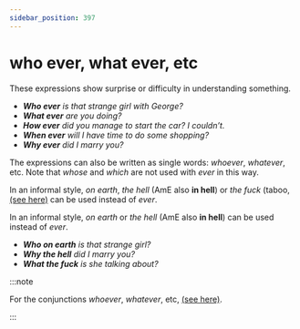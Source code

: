 ```yaml
---
sidebar_position: 397
---
```


# who ever, what ever, etc

These expressions show surprise or difficulty in understanding something.

- ***Who ever** is that strange girl with George?*
- ***What ever** are you doing?*
- ***How ever** did you manage to start the car? I couldn’t.*
- ***When ever** will I have time to do some shopping?*
- ***Why ever** did I marry you?*

The expressions can also be written as single words: *whoever*, *whatever*, etc. Note that *whose* and *which* are not used with *ever* in this way.

In an informal style, *on earth*, *the hell* (AmE also **in hell**) or *the fuck* (taboo, [(see here)](./../vocabulary-areas/discriminatory-and-offensive-language-taboo-words-and-swear-words) can be used instead of *ever*.

In an informal style, *on earth* or *the hell* (AmE also **in hell**) can be used instead of *ever*.

- ***Who on earth** is that strange girl?*
- ***Why the hell** did I marry you?*
- ***What the fuck** is she talking about?*

:::note

For the conjunctions *whoever*, *whatever*, etc, [(see here)](./../../grammar/other-adverbial-clauses/whoever-whatever-etc).

:::
